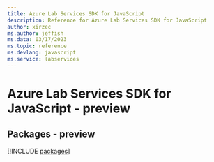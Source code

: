 ```yaml
---
title: Azure Lab Services SDK for JavaScript
description: Reference for Azure Lab Services SDK for JavaScript
author: xirzec
ms.author: jeffish
ms.data: 03/17/2023
ms.topic: reference
ms.devlang: javascript
ms.service: labservices
---
```

# Azure Lab Services SDK for JavaScript - preview
## Packages - preview
[!INCLUDE [packages](lab-services-index.md)]